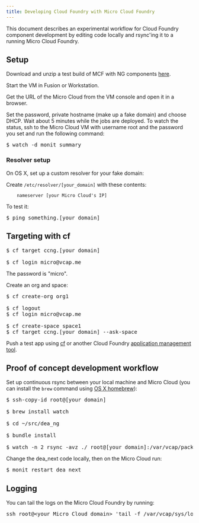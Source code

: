 ```yaml
---
title: Developing Cloud Foundry with Micro Cloud Foundry
---
```


This document describes an experimental workflow for Cloud Foundry component development by editing code locally and rsync'ing it to a running Micro Cloud Foundry.

## Setup

Download and unzip a test build of MCF with NG components [here](http://download3.vmware.com/cloudfoundry/micro/alpha/micro-demo.zip).

Start the VM in Fusion or Workstation.

Get the URL of the Micro Cloud from the VM console and open it in a browser.

Set the password, private hostname (make up a fake domain) and choose DHCP. Wait about 5 minutes while the jobs are deployed. To watch the status, ssh to the Micro Cloud VM with username root and the password you set and run the following command:

<pre class="terminal">
$ watch -d monit summary
</pre>

### Resolver setup

On OS X, set up a custom resolver for your fake domain:

Create `/etc/resolver/[your_domain]` with these contents:

~~~
    nameserver [your Micro Cloud's IP]
~~~

To test it:

<pre class="terminal">
$ ping something.[your domain]
</pre>

## Targeting with cf

<pre class="terminal">
$ cf target ccng.[your domain]

$ cf login micro@vcap.me
</pre>

The password is "micro".

Create an org and space:

<pre class="terminal">
$ cf create-org org1

$ cf logout
$ cf login micro@vcap.me

$ cf create-space space1
$ cf target ccng.[your domain] --ask-space
</pre>

Push a test app using [cf](../../using/managing-apps/cf) or another Cloud Foundry [application management tool](../../using/managing-apps).

## Proof of concept development workflow

Set up continuous rsync between your local machine and Micro Cloud (you can install the `brew` command using [OS X homebrew](http://mxcl.github.com/homebrew/)):

<pre class="terminal">
$ ssh-copy-id root@[your domain]

$ brew install watch

$ cd ~/src/dea_ng

$ bundle install

$ watch -n 2 rsync -avz ./ root@[your domain]:/var/vcap/packages/dea_next
</pre>

Change the dea_next code locally, then on the Micro Cloud run:

<pre class="terminal">
$ monit restart dea_next
</pre>

## Logging ##

You can tail the logs on the Micro Cloud Foundry by running:

<pre class="terminal">
ssh root@&lt;your Micro Cloud domain&gt; 'tail -f /var/vcap/sys/log/**/*.log'
</pre>
